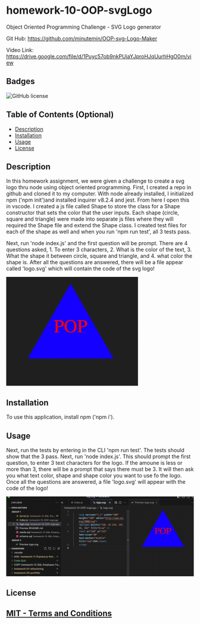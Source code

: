 # homework-10-OOP-svgLogo

Object Oriented Programming Challenge - SVG Logo generator

Git Hub: https://github.com/minutemin/OOP-svg-Logo-Maker

Video Link: https://drive.google.com/file/d/1Puyc57ob9nkPUiaYJproHJqUurhHgO0m/view

## Badges
  ![GitHub license](https://img.shields.io/badge/license-MIT-blue.svg)

## Table of Contents (Optional)

- [Description](#description)
- [Installation](#installation)
- [Usage](#usage)
- [License](#license)

## Description

In this homework assignment, we were given a challenge to create a svg logo thru node using object oriented programming.  First, I created a repo in github and cloned it to my computer.  With node already installed, I initialized npm ('npm init')and installed inquirer v8.2.4 and jest. From here I open this in vscode.  I created a js file called Shape to store the class for a Shape constructor that sets the color that the user inputs.  Each shape (circle, square and triangle) were made into separate js files where they will required the Shape file and extend the Shape class.  I created test files for each of the shape as well and when you run 'npm run test', all 3 tests pass.  

Next, run 'node index.js' and the first question will be prompt.  There are 4 questions asked, 1. To enter 3 characters, 2. What is the color of the text, 3. What the shape it between circle, square and triangle, and 4. what color the shape is.  After all the questions are answered, there will be a file appear called 'logo.svg' which will contain the code of the svg logo!   

![Screenshot of SVG logo project](./assets/images/svgLogo1.png)

## Installation

To use this application, install npm ('npm i'). 

## Usage

 Next, run the tests by entering in the CLI 'npm run test'.  The tests should show that the 3 pass.  Next, run 'node index.js'.  This should prompt the first question, to enter 3 text characters for the logo. If the amoune is less or more than 3, there will be a prompt that says there must be 3.  It will then ask you what text color, shape and shape color you want to use fo the logo. Once all the questions are answered, a file 'logo.svg' will appear with the code of the logo! 

![Screenshot of SVG logo code and preview](./assets/images/svgLogo2.png)


## License

[MIT - Terms and Conditions](https://choosealicense.com/licenses/MIT/)
---


